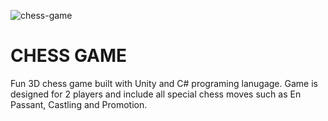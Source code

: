 ![chess-game](https://github.com/lnikol00/chess-game/assets/122328343/9916e884-019d-4654-8479-29adfa8c0927)

# CHESS GAME

Fun 3D chess game built with Unity and C# programing lanugage. Game is designed for 2 players and include all special chess moves such as En Passant, Castling and Promotion.

